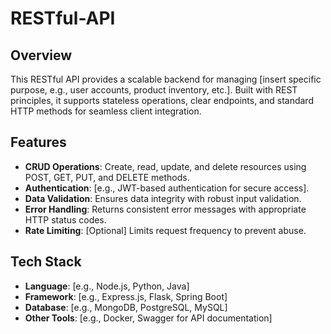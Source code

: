 # RESTful-API


## Overview
This RESTful API provides a scalable backend for managing [insert specific purpose, e.g., user accounts, product inventory, etc.]. Built with REST principles, it supports stateless operations, clear endpoints, and standard HTTP methods for seamless client integration.

## Features
- **CRUD Operations**: Create, read, update, and delete resources using POST, GET, PUT, and DELETE methods.
- **Authentication**: [e.g., JWT-based authentication for secure access].
- **Data Validation**: Ensures data integrity with robust input validation.
- **Error Handling**: Returns consistent error messages with appropriate HTTP status codes.
- **Rate Limiting**: [Optional] Limits request frequency to prevent abuse.

## Tech Stack
- **Language**: [e.g., Node.js, Python, Java]
- **Framework**: [e.g., Express.js, Flask, Spring Boot]
- **Database**: [e.g., MongoDB, PostgreSQL, MySQL]
- **Other Tools**: [e.g., Docker, Swagger for API documentation]
